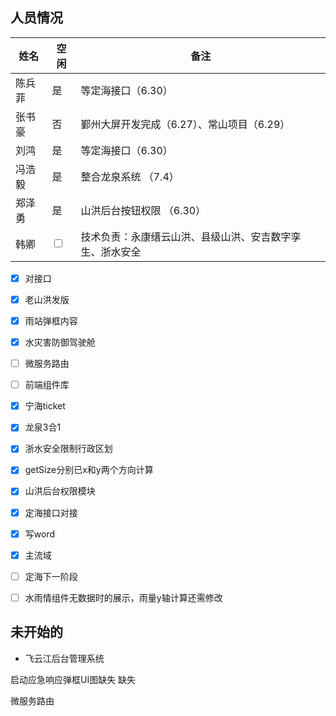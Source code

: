 ## 人员情况
| 姓名   | 空闲                    | 备注                                                     |
| ------ | ----------------------- | -------------------------------------------------------- |
| 陈兵菲 | 是 |   等定海接口（6.30）  |
| 张书豪 | 否 | 鄞州大屏开发完成（6.27）、常山项目（6.29）                             |
| 刘鸿   | 是 | 等定海接口（6.30）                                       |
| 冯浩毅 | 是 | 整合龙泉系统 （7.4）                           |
| 郑泽勇 | 是 | 山洪后台按钮权限 （6.30）                                         |
| 韩卿   | <input type="checkbox"> | 技术负责：永康缙云山洪、县级山洪、安吉数字孪生、浙水安全 |

- [x] 对接口
- [x] 老山洪发版
- [x] 雨站弹框内容
- [x] 水灾害防御驾驶舱
- [ ] 微服务路由
- [ ] 前端组件库
- [x] 宁海ticket
- [x] 龙泉3合1
- [x] 浙水安全限制行政区划
- [x] getSize分别已x和y两个方向计算
- [x] 山洪后台权限模块
- [x] 定海接口对接
- [x] 写word
- [x] 主流域
- [ ] 定海下一阶段
- [ ] 水雨情组件无数据时的展示，雨量y轴计算还需修改


## 未开始的
+ 飞云江后台管理系统


启动应急响应弹框UI图缺失 缺失


微服务路由

